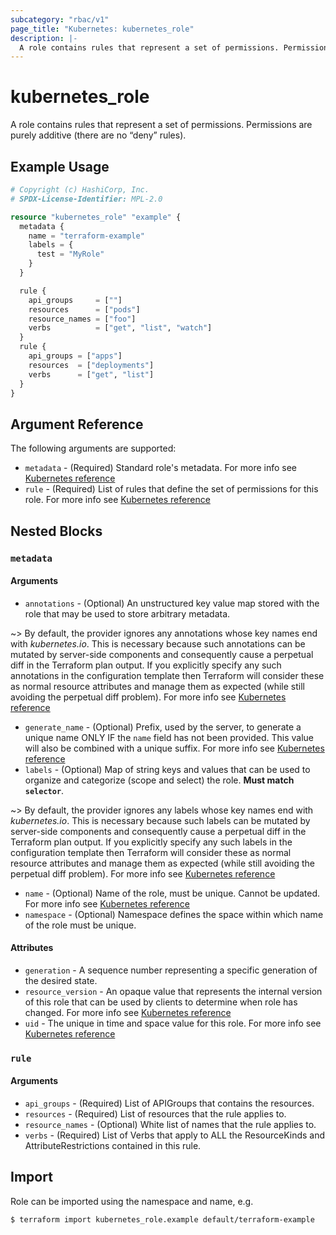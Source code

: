 ```yaml
---
subcategory: "rbac/v1"
page_title: "Kubernetes: kubernetes_role"
description: |-
  A role contains rules that represent a set of permissions. Permissions are purely additive (there are no “deny” rules).
---
```


# kubernetes_role

A role contains rules that represent a set of permissions. Permissions are purely additive (there are no “deny” rules).

## Example Usage

```terraform
# Copyright (c) HashiCorp, Inc.
# SPDX-License-Identifier: MPL-2.0

resource "kubernetes_role" "example" {
  metadata {
    name = "terraform-example"
    labels = {
      test = "MyRole"
    }
  }

  rule {
    api_groups     = [""]
    resources      = ["pods"]
    resource_names = ["foo"]
    verbs          = ["get", "list", "watch"]
  }
  rule {
    api_groups = ["apps"]
    resources  = ["deployments"]
    verbs      = ["get", "list"]
  }
}
```

## Argument Reference

The following arguments are supported:

* `metadata` - (Required) Standard role's metadata. For more info see [Kubernetes reference](https://github.com/kubernetes/community/blob/master/contributors/devel/sig-architecture/api-conventions.md#metadata)
* `rule` - (Required) List of rules that define the set of permissions for this role. For more info see [Kubernetes reference](https://kubernetes.io/docs/reference/access-authn-authz/rbac/)

## Nested Blocks

### `metadata`

#### Arguments

* `annotations` - (Optional) An unstructured key value map stored with the role that may be used to store arbitrary metadata.

~> By default, the provider ignores any annotations whose key names end with *kubernetes.io*. This is necessary because such annotations can be mutated by server-side components and consequently cause a perpetual diff in the Terraform plan output. If you explicitly specify any such annotations in the configuration template then Terraform will consider these as normal resource attributes and manage them as expected (while still avoiding the perpetual diff problem). For more info see [Kubernetes reference](https://kubernetes.io/docs/concepts/overview/working-with-objects/annotations/)

* `generate_name` - (Optional) Prefix, used by the server, to generate a unique name ONLY IF the `name` field has not been provided. This value will also be combined with a unique suffix. For more info see [Kubernetes reference](hhttps://github.com/kubernetes/community/blob/master/contributors/devel/sig-architecture/api-conventions.md#idempotency)
* `labels` - (Optional) Map of string keys and values that can be used to organize and categorize (scope and select) the role. **Must match `selector`**.

~> By default, the provider ignores any labels whose key names end with *kubernetes.io*. This is necessary because such labels can be mutated by server-side components and consequently cause a perpetual diff in the Terraform plan output. If you explicitly specify any such labels in the configuration template then Terraform will consider these as normal resource attributes and manage them as expected (while still avoiding the perpetual diff problem). For more info see [Kubernetes reference](https://kubernetes.io/docs/concepts/overview/working-with-objects/labels/)

* `name` - (Optional) Name of the role, must be unique. Cannot be updated. For more info see [Kubernetes reference](https://kubernetes.io/docs/concepts/overview/working-with-objects/names/#names)
* `namespace` - (Optional) Namespace defines the space within which name of the role must be unique.

#### Attributes

* `generation` - A sequence number representing a specific generation of the desired state.
* `resource_version` - An opaque value that represents the internal version of this role that can be used by clients to determine when role has changed. For more info see [Kubernetes reference](https://github.com/kubernetes/community/blob/master/contributors/devel/sig-architecture/api-conventions.md#concurrency-control-and-consistency)
* `uid` - The unique in time and space value for this role. For more info see [Kubernetes reference](https://kubernetes.io/docs/concepts/overview/working-with-objects/names/#uids)

### `rule`

#### Arguments

* `api_groups` - (Required) List of APIGroups that contains the resources.
* `resources` - (Required) List of resources that the rule applies to.
* `resource_names` - (Optional) White list of names that the rule applies to.
* `verbs` - (Required) List of Verbs that apply to ALL the ResourceKinds and AttributeRestrictions contained in this rule.

## Import

Role can be imported using the namespace and name, e.g.

```
$ terraform import kubernetes_role.example default/terraform-example
```
